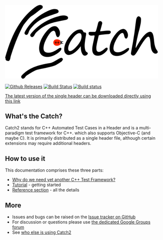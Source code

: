 <a id="top"></a>
![catch logo](catch-logo-small.png)

[![Github Releases](https://img.shields.io/github/release/philsquared/catch.svg)](https://github.com/catchorg/catch2/releases)
[![Build Status](https://travis-ci.org/philsquared/Catch.svg)](https://travis-ci.org/philsquared/Catch)
[![Build status](https://ci.appveyor.com/api/projects/status/hrtk60hv6tw6fght)](https://ci.appveyor.com/project/philsquared/catch)

<a href="https://github.com/catchorg/Catch2/releases/download/v2.0.1/catch.hpp">The latest version of the single header can be downloaded directly using this link</a>

## What's the Catch?

Catch2 stands for C++ Automated Test Cases in a Header and is a
multi-paradigm test framework for C++. which also supports Objective-C
(and maybe C).
It is primarily distributed as a single header file, although certain
extensions may require additional headers.

## How to use it
This documentation comprises these three parts:

* [Why do we need yet another C++ Test Framework?](docs/why-catch.md#top)
* [Tutorial](docs/tutorial.md#top) - getting started
* [Reference section](docs/Readme.md#top) - all the details

## More
* Issues and bugs can be raised on the [Issue tracker on GitHub](https://github.com/catchorg/Catch2/issues)
* For discussion or questions please use [the dedicated Google Groups forum](https://groups.google.com/forum/?fromgroups#!forum/catch-forum)
* See [who else is using Catch2](docs/opensource-users.md#top)

